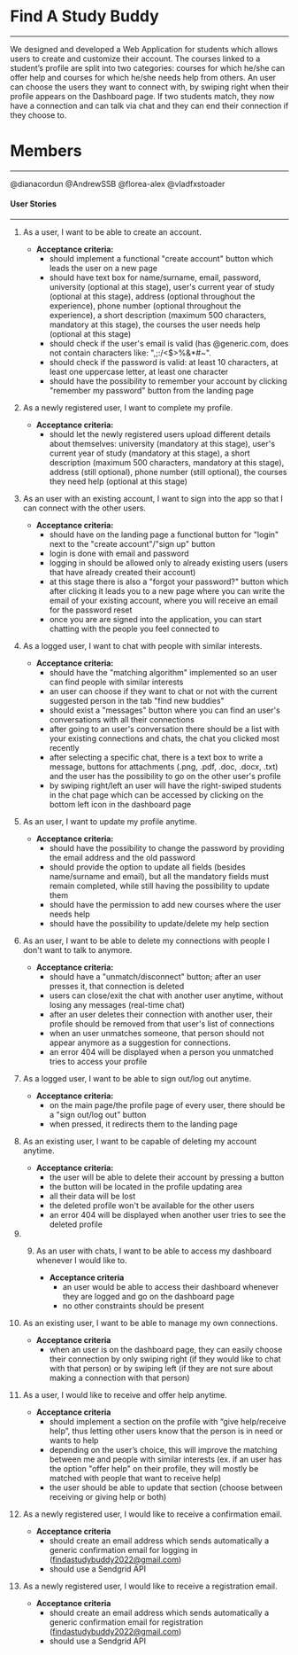 # Find A Study Buddy
---
We designed and developed a Web Application for students which allows users to create and customize their account. The courses linked to a student’s profile are split into two categories: courses for which he/she can offer help and courses for which he/she needs help from others. An user can choose the users they want to connect with, by swiping right when their profile appears on the Dashboard page. If two students match, they now have a connection and can talk via chat and they can end their connection if they choose to.

# Members 
---
@dianacordun
@AndrewSSB
@florea-alex
@vladfxstoader

#### User Stories
---
1. As a user, I want to be able to create an account.

    - **Acceptance criteria:**
      - should implement a functional "create account" button which leads the user on a new page
      - should have text box for name/surname, email, password, university (optional at this stage), user's current year of study (optional at this stage), address (optional throughout the experience), phone number (optional throughout the experience), a short description (maximum 500 characters, mandatory at this stage), the courses the user needs help (optional at this stage)
      - should check if the user's email is valid (has @generic.com, does not contain characters like: ",;\:/<$>%&*#~".
      - should check if the password is valid: at least 10 characters, at least one uppercase letter, at least one character
      - should have the possibility to remember your account by clicking "remember my password" button from the landing page

2. As a newly registered user, I want to complete my profile.

      - **Acceptance criteria:**
        - should let the newly registered users upload different details about themselves: university (mandatory at this stage), user's current year of study (mandatory at this stage), a short description (maximum 500 characters, mandatory at this stage), address (still optional), phone number (still optional),  the courses they need help (optional at this stage)

3. As an user with an existing account, I want to sign into the app so that I can connect with the other users.

      - **Acceptance criteria:**
        - should have on the landing page a functional button for "login" next to the "create account"/"sign up" button
        - login is done with email and password
        - logging in should be allowed only to already existing users (users that have already created their account)
        - at this stage there is also a "forgot your password?" button which after clicking it leads you to a new page where you can write the email of your existing account, where you will receive an email for the password reset
        - once you are are signed into the application, you can start chatting with the people you feel connected to

4. As a logged user, I want to chat with people with similar interests.

      - **Acceptance criteria:**
        - should have the "matching algorithm" implemented so an user can find people with similar interests
        - an user can choose if they want to chat or not with the current suggested person in the tab "find new buddies"
        - should exist a "messages" button where you can find an user's conversations with all their connections
        - after going to an user's conversation there should be a list with your existing connections and chats, the chat you clicked most recently
        - after selecting a specific chat, there is a text box to write a message, buttons for attachments (.png, .pdf, .doc, .docx, .txt) and the user has the possibility to go on the other user's profile
        - by swiping right/left an user will have the right-swiped students in the chat page which can be accessed by clicking on the bottom left icon in the dashboard page

5. As an user, I want to update my profile anytime.

      - **Acceptance criteria:**
        - should have the possibility to change the password by providing the email address and the old password
        - should provide the option to update all fields (besides name/surname and email), but all the mandatory fields must remain completed, while still having the possibility to update them
        - should have the permission to add new courses where the user needs help
        - should have the possibility to update/delete my help section

6. As an user, I want to be able to delete my connections with people I don't want to talk to anymore.

      - **Acceptance criteria:**
        - should have a "unmatch/disconnect" button; after an user presses it, that connection is deleted
        - users can close/exit the chat with another user anytime, without losing any messages (real-time chat)
        - after an user deletes their connection with another user, their profile should be removed from that user's list of connections
        - when an user unmatches someone, that person should not appear anymore as a suggestion for connections.
        - an error 404 will be displayed when a person you unmatched tries to access your profile

7. As a logged user, I want to be able to sign out/log out anytime.

      - **Acceptance criteria:**
        - on the main page/the profile page of every user, there should be a "sign out/log out" button
        - when pressed, it redirects them to the landing page

8. As an existing user, I want to be capable of deleting my account anytime.

      - **Acceptance criteria:**
        - the user will be able to delete their account by pressing a button
        - the button will be located in the profile updating area
        - all their data will be lost 
        - the deleted profile won't be available for the other users
        - an error 404 will be displayed when another user tries to see the deleted profile

9. 9. As an user with chats, I want to be able to access my dashboard whenever I would like to.

      - **Acceptance criteria**
        - an user would be able to access their dashboard whenever they are logged and go on the dashboard page
        - no other constraints should be present

10. As an existing user, I want to be able to manage my own connections.

      - **Acceptance criteria**
        - when an user is on the dashboard page, they can easily choose their connection by only swiping right (if they would like to chat with that person) or by swiping left (if they are not sure about making a connection with that person)

11. As a user, I would like to receive and offer help anytime.

      - **Acceptance criteria**
        - should implement a section on the profile with “give help/receive help”, thus letting other users know that the person is in need or wants to help
        - depending on the user’s choice, this will improve the matching between me and people with similar interests (ex. if an user has the option "offer help" on their profile, they will mostly be matched with people that want to receive help)
        - the user should be able to update that section (choose between receiving or giving help or both)

12. As a newly registered user, I would like to receive a confirmation email.

      - **Acceptance criteria**
        - should create an email address which sends automatically a generic confirmation email for logging in (findastudybuddy2022@gmail.com)
        - should use a Sendgrid API

13. As a newly registered user, I would like to receive a registration email.

      - **Acceptance criteria**
        - should create an email address which sends automatically a generic confirmation email for registration (findastudybuddy2022@gmail.com)
        - should use a Sendgrid API
